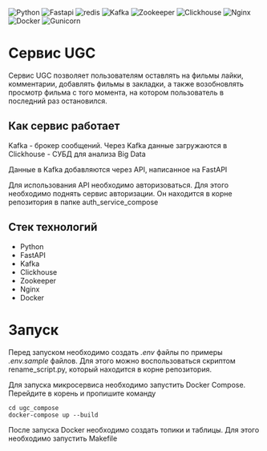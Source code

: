 ![Python](https://img.shields.io/badge/Python-14354C?style=badge&logo=python&logoColor=white)
![Fastapi](https://img.shields.io/badge/Fastapi-000000?style=badge&logo=fastapi&logoColor=white)
![redis](https://img.shields.io/badge/redis-%23DD0031.svg?&style=badge&logo=redis&logoColor=white)
![Kafka](https://img.shields.io/badge/Kafka-FFFFFF?.svg?style=Kafka&logo=kafka)
![Zookeeper](https://img.shields.io/badge/Zookeeper-37F04D?.svg?style=Zookeeper&logo=Zookeeper&logoColor=yellow)
![Clickhouse](https://img.shields.io/badge/Clickhouse-FFFFFF?.svg?style=Clickhouse&logo=Clickhouse&logoColor=yellow)
![Nginx](https://img.shields.io/badge/Nginx-000000?style=badge&logo=nginx&logoColor=white)
![Docker](https://img.shields.io/badge/docker-%230db7ed.svg?style=badge&logo=docker&logoColor=white)
![Gunicorn](https://img.shields.io/badge/Gunicorn-000000?.svg?style=Gunicorn&logo=Gunicorn&logoColor=green)


# Сервис UGC

Сервис UGC позволяет пользователям оставлять на фильмы лайки, комментарии, добавлять фильмы в закладки, а также возобновлять просмотр фильма с того момента, на котором пользователь в последний раз остановился.

## Как сервис работает

Kafka - брокер сообщений. Через Kafka данные загружаются в Clickhouse - СУБД для анализа Big Data

Данные в Kafka добавляются через API, написанное на FastAPI

Для использования API необходимо авторизоваться. Для этого необходимо поднять сервис авторизации. Он находится в корне репозитория в папке auth_service_compose

## Стек технологий

- Python
- FastAPI
- Kafka
- Clickhouse
- Zookeeper
- Nginx
- Docker



# Запуск
Перед запуском необходимо создать _.env_ файлы по примеры _.env.sample_ файлов. Для этого можно воспользоваться скриптом
rename_script.py, который находится в корне репозитория.

Для запуска микросервиса необходимо запустить Docker Compose.
Перейдите в корень и пропишите команду

```
cd ugc_compose
docker-compose up --build
```

После запуска Docker необходимо создать топики и таблицы. Для этого необходимо запустить Makefile